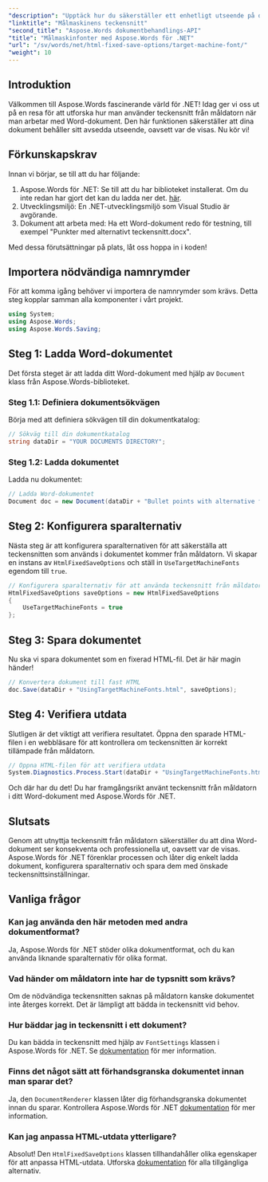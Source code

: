 ```yaml
---
"description": "Upptäck hur du säkerställer ett enhetligt utseende på dina Word-dokument på olika plattformar genom att utnyttja målmaskinens teckensnitt med Aspose.Words för .NET."
"linktitle": "Målmaskinens teckensnitt"
"second_title": "Aspose.Words dokumentbehandlings-API"
"title": "Målmaskinfonter med Aspose.Words för .NET"
"url": "/sv/words/net/html-fixed-save-options/target-machine-font/"
"weight": 10
---
```


## Introduktion

Välkommen till Aspose.Words fascinerande värld för .NET! Idag ger vi oss ut på en resa för att utforska hur man använder teckensnitt från måldatorn när man arbetar med Word-dokument. Den här funktionen säkerställer att dina dokument behåller sitt avsedda utseende, oavsett var de visas. Nu kör vi!

## Förkunskapskrav

Innan vi börjar, se till att du har följande:

1. Aspose.Words för .NET: Se till att du har biblioteket installerat. Om du inte redan har gjort det kan du ladda ner det. [här](https://releases.aspose.com/words/net/).
2. Utvecklingsmiljö: En .NET-utvecklingsmiljö som Visual Studio är avgörande.
3. Dokument att arbeta med: Ha ett Word-dokument redo för testning, till exempel "Punkter med alternativt teckensnitt.docx".

Med dessa förutsättningar på plats, låt oss hoppa in i koden!

## Importera nödvändiga namnrymder

För att komma igång behöver vi importera de namnrymder som krävs. Detta steg kopplar samman alla komponenter i vårt projekt.

```csharp
using System;
using Aspose.Words;
using Aspose.Words.Saving;
```

## Steg 1: Ladda Word-dokumentet

Det första steget är att ladda ditt Word-dokument med hjälp av `Document` klass från Aspose.Words-biblioteket.

### Steg 1.1: Definiera dokumentsökvägen

Börja med att definiera sökvägen till din dokumentkatalog:

```csharp
// Sökväg till din dokumentkatalog
string dataDir = "YOUR DOCUMENTS DIRECTORY";
```

### Steg 1.2: Ladda dokumentet

Ladda nu dokumentet:

```csharp
// Ladda Word-dokumentet
Document doc = new Document(dataDir + "Bullet points with alternative font.docx");
```

## Steg 2: Konfigurera sparalternativ

Nästa steg är att konfigurera sparalternativen för att säkerställa att teckensnitten som används i dokumentet kommer från måldatorn. Vi skapar en instans av `HtmlFixedSaveOptions` och ställ in `UseTargetMachineFonts` egendom till `true`.

```csharp
// Konfigurera sparalternativ för att använda teckensnitt från måldatorn
HtmlFixedSaveOptions saveOptions = new HtmlFixedSaveOptions
{
    UseTargetMachineFonts = true
};
```

## Steg 3: Spara dokumentet

Nu ska vi spara dokumentet som en fixerad HTML-fil. Det är här magin händer!

```csharp
// Konvertera dokument till fast HTML
doc.Save(dataDir + "UsingTargetMachineFonts.html", saveOptions);
```

## Steg 4: Verifiera utdata

Slutligen är det viktigt att verifiera resultatet. Öppna den sparade HTML-filen i en webbläsare för att kontrollera om teckensnitten är korrekt tillämpade från måldatorn.

```csharp
// Öppna HTML-filen för att verifiera utdata
System.Diagnostics.Process.Start(dataDir + "UsingTargetMachineFonts.html");
```

Och där har du det! Du har framgångsrikt använt teckensnitt från måldatorn i ditt Word-dokument med Aspose.Words för .NET.

## Slutsats

Genom att utnyttja teckensnitt från måldatorn säkerställer du att dina Word-dokument ser konsekventa och professionella ut, oavsett var de visas. Aspose.Words för .NET förenklar processen och låter dig enkelt ladda dokument, konfigurera sparalternativ och spara dem med önskade teckensnittsinställningar.

## Vanliga frågor

### Kan jag använda den här metoden med andra dokumentformat?
Ja, Aspose.Words för .NET stöder olika dokumentformat, och du kan använda liknande sparalternativ för olika format.

### Vad händer om måldatorn inte har de typsnitt som krävs?
Om de nödvändiga teckensnitten saknas på måldatorn kanske dokumentet inte återges korrekt. Det är lämpligt att bädda in teckensnitt vid behov.

### Hur bäddar jag in teckensnitt i ett dokument?
Du kan bädda in teckensnitt med hjälp av `FontSettings` klassen i Aspose.Words för .NET. Se [dokumentation](https://reference.aspose.com/words/net/) för mer information.

### Finns det något sätt att förhandsgranska dokumentet innan man sparar det?
Ja, den `DocumentRenderer` klassen låter dig förhandsgranska dokumentet innan du sparar. Kontrollera Aspose.Words för .NET [dokumentation](https://reference.aspose.com/words/net/) för mer information.

### Kan jag anpassa HTML-utdata ytterligare?
Absolut! Den `HtmlFixedSaveOptions` klassen tillhandahåller olika egenskaper för att anpassa HTML-utdata. Utforska [dokumentation](https://reference.aspose.com/words/net/) för alla tillgängliga alternativ.